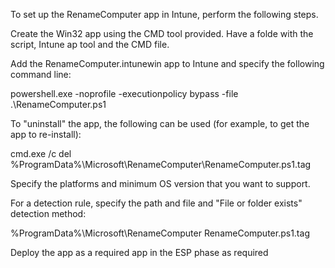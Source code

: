 To set up the RenameComputer app in Intune, perform the following steps.

Create the Win32 app using the CMD tool provided. Have a folde with the script, Intune ap tool and the CMD file.

Add the RenameComputer.intunewin app to Intune and specify the following command line:

powershell.exe -noprofile -executionpolicy bypass -file .\RenameComputer.ps1

To "uninstall" the app, the following can be used (for example, to get the app to re-install):

cmd.exe /c del %ProgramData%\Microsoft\RenameComputer\RenameComputer.ps1.tag

Specify the platforms and minimum OS version that you want to support.

For a detection rule, specify the path and file and "File or folder exists" detection method:

%ProgramData%\Microsoft\RenameComputer RenameComputer.ps1.tag

Deploy the app as a required app in the ESP phase as required